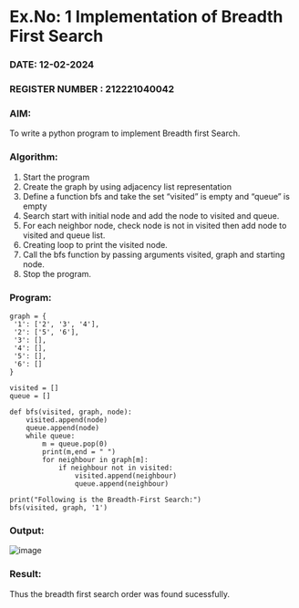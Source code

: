 # Ex.No: 1  Implementation of Breadth First Search 
### DATE: 12-02-2024                                                                            
### REGISTER NUMBER : 212221040042 

### AIM: 
To write a python program to implement Breadth first Search. 

### Algorithm:
1. Start the program
2. Create the graph by using adjacency list representation
3. Define a function bfs and take the set “visited” is empty and “queue” is empty
4. Search start with initial node and add the node to visited and queue.
5. For each neighbor node, check node is not in visited then add node to visited and queue list.
6.  Creating loop to print the visited node.
7.   Call the bfs function by passing arguments visited, graph and starting node.
8.   Stop the program.
   
### Program:
```
graph = { 
 '1': ['2', '3', '4'], 
 '2': ['5', '6'],
 '3': [],  
 '4': [],  
 '5': [],  
 '6': []
}

visited = []
queue = []

def bfs(visited, graph, node):
    visited.append(node)
    queue.append(node)
    while queue:
        m = queue.pop(0)
        print(m,end = " ")
        for neighbour in graph[m]:
            if neighbour not in visited:
                visited.append(neighbour)
                queue.append(neighbour)

print("Following is the Breadth-First Search:")
bfs(visited, graph, '1')

```
### Output:
![image](https://github.com/divz2711/AI_Lab_2023-24/assets/121245222/d346c44e-a2bd-4366-99cc-2dfcf9424b2b)

### Result:
Thus the breadth first search order was found sucessfully.
